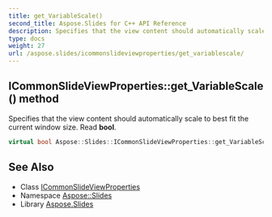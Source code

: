 ```yaml
---
title: get_VariableScale()
second_title: Aspose.Slides for C++ API Reference
description: Specifies that the view content should automatically scale to best fit the current window size. Read bool.
type: docs
weight: 27
url: /aspose.slides/icommonslideviewproperties/get_variablescale/
---
```

## ICommonSlideViewProperties::get_VariableScale() method


Specifies that the view content should automatically scale to best fit the current window size. Read **bool**.

```cpp
virtual bool Aspose::Slides::ICommonSlideViewProperties::get_VariableScale()=0
```

## See Also

* Class [ICommonSlideViewProperties](../)
* Namespace [Aspose::Slides](../../)
* Library [Aspose.Slides](../../../)